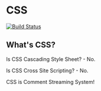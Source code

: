 # CSS

[![Build Status](https://travis-ci.org/zakuro9715/css.svg?branch=master)](https://travis-ci.org/zakuro9715/css)

## What's CSS?

Is CSS Cascading Style Sheet? - No.

Is CSS Cross Site Scripting? - No.

CSS is Comment Streaming System!

